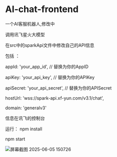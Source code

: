 # AI-chat-frontend
一个AI客服机器人,修改中


调用讯飞星火大模型

在src中的sparkApi文件中修改自己的API信息

包括 ：

appId: 'your_app_id',        // 替换为你的AppID

apiKey: 'your_api_key',      // 替换为你的APIKey

apiSecret: 'your_api_secret', // 替换为你的APISecret

hostUrl: 'wss://spark-api.xf-yun.com/v3.1/chat',

domain: 'generalv3'

信息在讯飞的控制台




运行：
npm install

npm start

![屏幕截图 2025-06-05 150726](https://github.com/user-attachments/assets/82fcc055-e02a-4c2a-85ab-c474efc99512)
